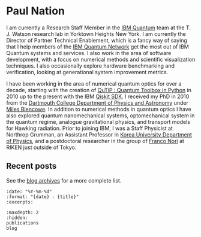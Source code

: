 # Paul Nation

I am currently a Research Staff Member in the [IBM Quantum](https://www.ibm.com/quantum-computing/) team at the T. J. Watson research lab in Yorktown Heights New York.  I am currently the Director of Partner Technical Enablement, which is a fancy way of saying that I help members of the
[IBM Quantum Network](https://www.ibm.com/quantum-computing/ibm-q-network) get the most out of IBM Quantum systems and services.  I also work in the area of software development, with a focus on numerical methods and scientific visualization techniques.  I also occasionally explore hardware benchmarking and verification, looking at generational system improvement metrics.

I have been working in the area of numerical quantum optics for over a decade, starting with the creation of [QuTiP : Quantum Toolbox in Python](https://qutip.org) in 2010 up to the present with the IBM [Qiskit SDK](https://qiskit.org).  I received my PhD in 2010 from the [Dartmouth College Department of Physics and Astronomy](https://physics.dartmouth.edu/) under [Miles Blencowe](https://physics.dartmouth.edu/people/miles-p-blencowe).  In addition to numerical methods in quantum optics I have also explored quantum nanomechanical systems, optomechanical system in the quantum regime, analogue gravitational physics, and transport models for Hawking radiation.  Prior to joining IBM, I was a Staff Physicist at Northrop Grumman, an Assistant Professor in [Korea University Department of Physics](http://physics.korea.ac.kr/), and a postdoctoral researcher in the group of [Franco Nori](https://dml.riken.jp/) at RIKEN just outside of Tokyo.


## Recent posts

See the [blog archives](blog.md) for a more complete list.

```{postlist}
:date: "%Y-%m-%d"
:format: "{date} - {title}"
:excerpts:
```

```{toctree}
:maxdepth: 2
:hidden:
publications
blog
```

